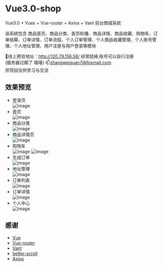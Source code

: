 # Vue3.0-shop
Vue3.0 + Vuex + Vue-router + Axios + Vant 前台商城系统 <br>

该系统包含 商品首页、商品分类、首页轮播、商品详情、商品收藏、购物车、订单结算、订单详情、订单流程、个人订单管理、个人商品收藏管理、个人账号管理、个人地址管理、用户注册与用户登录等模块

👀线上预览地址：http://120.79.156.58/   经常挂掉,账号可以自行注册 <br/> (服务器过期了 嘻嘻)
📫zhangweiquan7@foxmail.com <br/>
🈲项目仅供学习与交流

##  效果预览

- 登录页 <br/>
  ![image](https://github.com/luckyjoke/ReadmeImg/blob/master/vue3.0-shop/%E7%99%BB%E5%BD%95%E7%95%8C%E9%9D%A2.PNG?raw=true) 
- 首页 <br/>
  ![image](https://github.com/luckyjoke/ReadmeImg/blob/master/vue3.0-shop/%E9%A6%96%E9%A1%B5.PNG?raw=true) 
- 商品分类 <br/>
  ![image](https://github.com/luckyjoke/ReadmeImg/blob/master/vue3.0-shop/%E5%88%86%E7%B1%BB.PNG?raw=true)
- 商品详情页 <br/>
  ![image](https://github.com/luckyjoke/ReadmeImg/blob/master/vue3.0-shop/%E5%95%86%E5%93%81%E8%AF%A6%E6%83%85.PNG?raw=true)
- 购物车 <br/>
  ![image](https://github.com/luckyjoke/ReadmeImg/blob/master/vue3.0-shop/%E8%B4%AD%E7%89%A9%E8%BD%A6%E7%A9%BA.PNG?raw=true)
  ![image](https://github.com/luckyjoke/ReadmeImg/blob/master/vue3.0-shop/%E8%B4%AD%E7%89%A9%E8%BD%A6%E6%9C%89.PNG?raw=true)  
- 生成订单 <br/>
  ![image](https://github.com/luckyjoke/ReadmeImg/blob/master/vue3.0-shop/%E7%94%9F%E6%88%90%E8%AE%A2%E5%8D%95.PNG?raw=true)
- 地址管理 <br/>
  ![image](https://github.com/luckyjoke/ReadmeImg/blob/master/vue3.0-shop/%E5%9C%B0%E5%9D%80%E7%AE%A1%E7%90%86.PNG?raw=true)
- 订单列表 <br/>
  ![image](https://github.com/luckyjoke/ReadmeImg/blob/master/vue3.0-shop/%E8%AE%A2%E5%8D%95%E5%88%97%E8%A1%A8.PNG?raw=true)
- 订单详情 <br/>
  ![image](https://github.com/luckyjoke/ReadmeImg/blob/master/vue3.0-shop/%E8%AE%A2%E5%8D%95%E8%AF%A6%E6%83%85.PNG?raw=true)
- 个人中心 <br/>
  ![image](https://github.com/luckyjoke/ReadmeImg/blob/master/vue3.0-shop/%E4%B8%AA%E4%BA%BA%E4%B8%AD%E5%BF%83.PNG?raw=true)

## 感谢
- [Vue](https://github.com/vuejs/vue)
- [Vue-router](https://github.com/vuejs/vue-router)
- [Vant](https://github.com/youzan/vant)
- [better-scroll](https://github.com/ustbhuangyi/better-scroll)
- [Axios](https://github.com/axios/axios)


